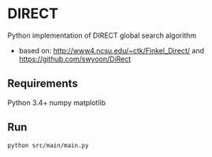# DIRECT
Python implementation of DIRECT global search algorithm
- based on: http://www4.ncsu.edu/~ctk/Finkel_Direct/ and https://github.com/swyoon/DiRect

## Requirements
Python 3.4+
numpy
matplotlib

## Run
```Shell
python src/main/main.py
```
